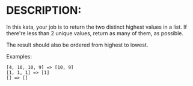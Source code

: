 # DESCRIPTION:

In this kata, your job is to return the two distinct highest values in a list. If there're less than 2 unique values, return as many of them, as possible.

The result should also be ordered from highest to lowest.

Examples:

```
[4, 10, 10, 9] => [10, 9]
[1, 1, 1] => [1]
[] => []
```
